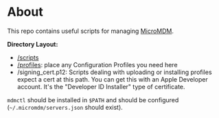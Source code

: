 # About

This repo contains useful scripts for managing [MicroMDM](https://github.com/micromdm/micromdm).

**Directory Layout:**

* [/scripts](./scripts)
* [/profiles](./profiles): place any Configuration Profiles you need here
* /signing_cert.p12: Scripts dealing with uploading or installing profiles expect a cert at this path. You can get this with an Apple Developer account. It's the "Developer ID Installer" type of certificate.

`mdmctl` should be installed in `$PATH` and should be configured (`~/.micromdm/servers.json` should exist).
